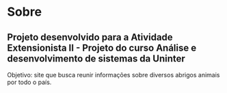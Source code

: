 # Sobre
## Projeto desenvolvido para a Atividade Extensionista II - Projeto do curso Análise e desenvolvimento de sistemas da Uninter
Objetivo: site que busca reunir informações sobre diversos abrigos animais por todo o país.
